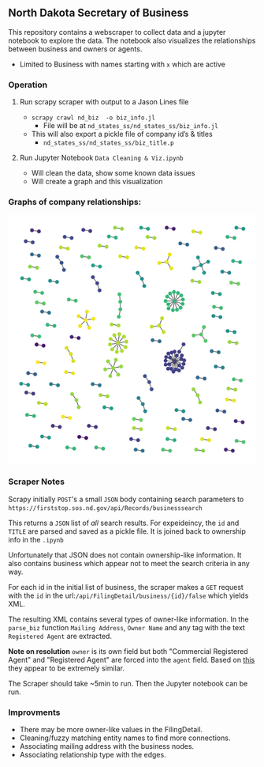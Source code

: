## North Dakota Secretary of Business
This repository contains a webscraper to collect data and a jupyter notebook to explore the data. The notebook also visualizes the relationships between business and owners or agents. 

  * Limited to Business with names starting with `x` which are active

### Operation
1. Run scrapy scraper with output to a Jason Lines file
	* `scrapy crawl nd_biz  -o biz_info.jl`
		* File will be at `nd_states_ss/nd_states_ss/biz_info.jl`
	* This will also export a pickle file of company id’s & titles
		*   `nd_states_ss/nd_states_ss/biz_title.p`
  
2. Run Jupyter Notebook `Data Cleaning & Viz.ipynb`
	* Will clean the data, show some known data issues
	* Will create a graph and this visualization

### Graphs of company relationships:  
![networks](graphviz_plot.png)

  
  
### Scraper Notes 

Scrapy initially `POST`'s a small `JSON` body containing search parameters to `https://firststop.sos.nd.gov/api/Records/businesssearch`
  
This returns a `JSON` list of _all_ search results. For expeideincy, the `id` and `TITLE` are parsed and saved as a pickle file. It is joined back to ownership info in the `.ipynb`
  
Unfortunately that JSON does not contain ownership-like information. It also contains business which appear not to meet the search criteria in any way. 

For each id in the initial list of business, the scraper makes a `GET` request with the `id` in the url:`/api/FilingDetail/business/{id}/false` which yields XML. 

The resulting XML contains several types of owner-like information. In the `parse_biz` function `Mailing Address`, `Owner Name` and any tag with the text `Registered Agent` are extracted. 
  
 **Note on resolution** `owner` is its own field but both "Commercial Registered Agent" and "Registered Agent" are forced into the `agent` field. Based on [this](https://sos.nd.gov/business/registered-agents/faqs-applicable-commercial-and-noncommercial-registered-agents#item768) they appear to be extremely similar. 
 
The Scraper should take ~5min to run. Then the Jupyter notebook can be run.

### Improvments 
 * There may be more owner-like values in the FilingDetail.
 * Cleaning/fuzzy matching entity names to find more connections.
 * Associating mailing address with the business nodes.
 * Associating relationship type with the edges.